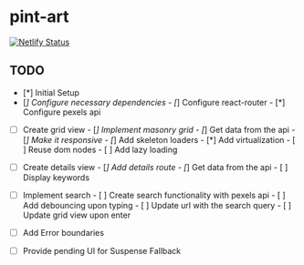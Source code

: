 # pint-art

[![Netlify Status](https://api.netlify.com/api/v1/badges/59da70d1-67f6-4000-b3e4-f0649920d169/deploy-status)](https://app.netlify.com/sites/pint-art/deploys)


## TODO
- [*] Initial Setup
- [*] Configure necessary dependencies
        - [*] Configure react-router
        - [*] Configure pexels api
- [ ] Create grid view
        - [*] Implement masonry grid
                - [*] Get data from the api
                - [*] Make it responsive
                - [*] Add skeleton loaders
        - [*] Add virtualization
        - [ ] Reuse dom nodes 
        - [ ] Add lazy loading
- [ ] Create details view
        - [*] Add details route
        - [*] Get data from the api
        - [ ] Display keywords

- [ ] Implement search
        - [ ] Create search functionality with pexels api
        - [ ] Add debouncing upon typing 
        - [ ] Update url with the search query
        - [ ] Update grid view upon enter
- [ ] Add Error boundaries
- [ ] Provide pending UI for Suspense Fallback